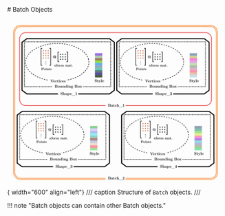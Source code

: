 <div id="random-image-container2"></div>
# Batch Objects

![Batch diagram](../assets/batch_diagram2.svg){ width="600" align="left"}
/// caption
Structure of `Batch` objects.
///

!!! note "Batch objects can contain other Batch objects."
